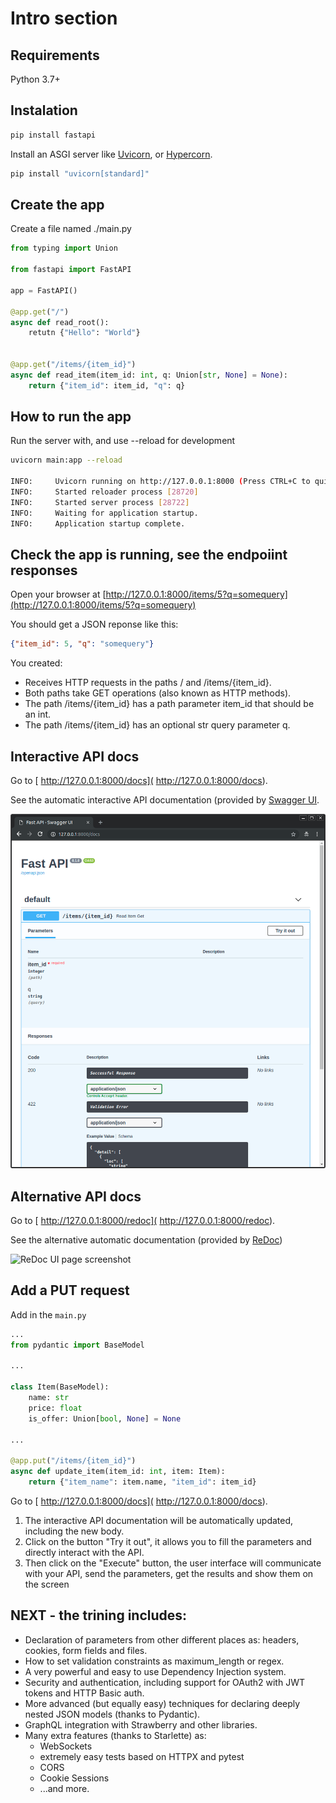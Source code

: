 # Intro section

## Requirements

Python 3.7+

## Instalation

```bash
pip install fastapi
```

Install an ASGI server like [Uvicorn](https://www.uvicorn.org/), or [Hypercorn](https://github.com/pgjones/hypercorn).

```bash
pip install "uvicorn[standard]"
```

## Create the app

Create a file named ./main.py

```Python
from typing import Union

from fastapi import FastAPI

app = FastAPI()

@app.get("/")
async def read_root():
    retutn {"Hello": "World"}


@app.get("/items/{item_id}")
async def read_item(item_id: int, q: Union[str, None] = None):
    return {"item_id": item_id, "q": q}
```

## How to run the app

Run the server with, and use --reload for development
```bash
uvicorn main:app --reload

INFO:     Uvicorn running on http://127.0.0.1:8000 (Press CTRL+C to quit)
INFO:     Started reloader process [28720]
INFO:     Started server process [28722]
INFO:     Waiting for application startup.
INFO:     Application startup complete.
```

## Check the app is running, see the endpoiint responses

Open your browser at [http://127.0.0.1:8000/items/5?q=somequery](http://127.0.0.1:8000/items/5?q=somequery)

You should get a JSON reponse like this:

```JSON
{"item_id": 5, "q": "somequery"}
```

You created:
- Receives HTTP requests in the paths / and /items/{item_id}.
- Both paths take GET operations (also known as HTTP methods).
- The path /items/{item_id} has a path parameter item_id that should be an int.
- The path /items/{item_id} has an optional str query parameter q.

## Interactive API docs

Go to [ http://127.0.0.1:8000/docs]( http://127.0.0.1:8000/docs).

See the automatic interactive API documentation (provided by [Swagger UI](https://github.com/swagger-api/swagger-ui).

![Swagger Ui page screenshot](./index-01-swagger-ui-simple.png)

## Alternative API docs

Go to [ http://127.0.0.1:8000/redoc]( http://127.0.0.1:8000/redoc).

See the alternative automatic documentation (provided by [ReDoc](https://github.com/Redocly/redoc))

![ReDoc UI page screenshot](./index-02-redoc-simple)

## Add a PUT request

Add in the ```main.py```

```Python
...
from pydantic import BaseModel

...

class Item(BaseModel):
    name: str
    price: float
    is_offer: Union[bool, None] = None

...

@app.put("/items/{item_id}")
async def update_item(item_id: int, item: Item):
    return {"item_name": item.name, "item_id": item_id}
```

Go to [ http://127.0.0.1:8000/docs]( http://127.0.0.1:8000/docs).

1. The interactive API documentation will be automatically updated, including the new body.
2. Click on the button "Try it out", it allows you to fill the parameters and directly interact with the API.
3. Then click on the "Execute" button, the user interface will communicate with your API, send the parameters, get the results and show them on the screen

## NEXT - the trining includes:

- Declaration of parameters from other different places as: headers, cookies, form fields and files.
- How to set validation constraints as maximum_length or regex.
- A very powerful and easy to use Dependency Injection system.
- Security and authentication, including support for OAuth2 with JWT tokens and HTTP Basic auth.
- More advanced (but equally easy) techniques for declaring deeply nested JSON models (thanks to Pydantic).
- GraphQL integration with Strawberry and other libraries.
- Many extra features (thanks to Starlette) as:
    - WebSockets
    - extremely easy tests based on HTTPX and pytest
    - CORS
    - Cookie Sessions
    - ...and more.

